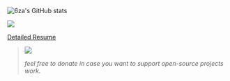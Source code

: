 
![6za's GitHub stats](https://github-readme-stats.vercel.app/api?username=6za&show_icons=true&theme=tokyonight) 

![](https://github-readme-stats.vercel.app/api/top-langs/?username=6za&theme=tokyonight&hide_progress=true&langs_count=10)


[Detailed Resume](https://kaxios.github.io/)

> [<img src="https://ionicabizau.github.io/badges/paypal.svg">](https://www.paypal.com/donate/?hosted_button_id=Z6NRZUV9KU66G) 
> 
> _feel free to donate in case you want to support open-source projects work._



